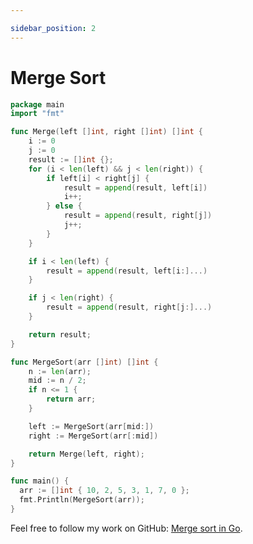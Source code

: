 ```yaml
---

sidebar_position: 2
---
```


# Merge Sort

```go
package main
import "fmt"

func Merge(left []int, right []int) []int {
    i := 0
    j := 0
    result := []int {};
    for (i < len(left) && j < len(right)) {
        if left[i] < right[j] {
            result = append(result, left[i])
            i++;
        } else {
            result = append(result, right[j])
            j++;
        }
    }

    if i < len(left) {
        result = append(result, left[i:]...)
    }

    if j < len(right) {
        result = append(result, right[j:]...)
    }

    return result;
}

func MergeSort(arr []int) []int {
    n := len(arr);
    mid := n / 2;
    if n <= 1 {
        return arr;
    } 

    left := MergeSort(arr[mid:])
    right := MergeSort(arr[:mid])

    return Merge(left, right);
}

func main() {
  arr := []int { 10, 2, 5, 3, 1, 7, 0 };
  fmt.Println(MergeSort(arr));
}
```

Feel free to follow my work on GitHub: [Merge sort in Go](https://github.com/shekhar-patil/data_structure_and_algorithms/blob/main/sorting_algorithms/merge_sort.go).